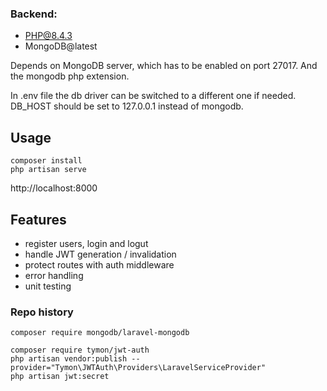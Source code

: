 ### Backend:
-  PHP@8.4.3
-  MongoDB@latest

Depends on MongoDB server, which has to be enabled on port 27017. And the mongodb php extension. 

In .env file the db driver can be switched to a different one if needed. DB_HOST should be set to 127.0.0.1 instead of mongodb.

## Usage
```
composer install
php artisan serve
```

http://localhost:8000

## Features
- register users, login and logut
- handle JWT generation / invalidation 
- protect routes with auth middleware
- error handling
- unit testing


### Repo history
```
composer require mongodb/laravel-mongodb

composer require tymon/jwt-auth
php artisan vendor:publish --provider="Tymon\JWTAuth\Providers\LaravelServiceProvider"
php artisan jwt:secret
```